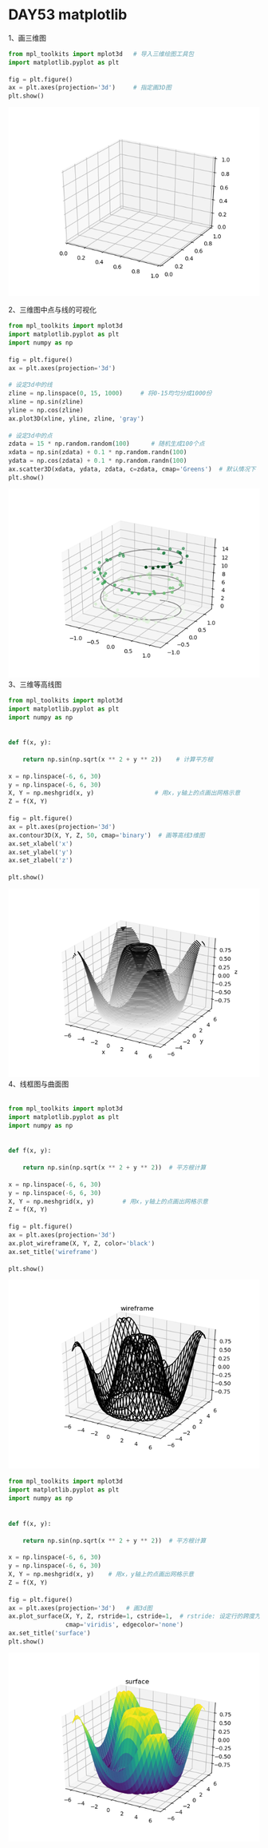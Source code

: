 # DAY53  matplotlib
1、画三维图
```python
from mpl_toolkits import mplot3d   # 导入三维绘图工具包
import matplotlib.pyplot as plt

fig = plt.figure()
ax = plt.axes(projection='3d')     # 指定画3D图
plt.show()
```
![tu1](https://github.com/gravitymxb/100Days_Of_ML_MXB/blob/master/53.1.png)

2、三维图中点与线的可视化
```python
from mpl_toolkits import mplot3d  
import matplotlib.pyplot as plt
import numpy as np

fig = plt.figure()
ax = plt.axes(projection='3d')  

# 设定3d中的线
zline = np.linspace(0, 15, 1000)     # 将0-15均匀分成1000份
xline = np.sin(zline)
yline = np.cos(zline)
ax.plot3D(xline, yline, zline, 'gray')        

# 设定3d中的点
zdata = 15 * np.random.random(100)      # 随机生成100个点
xdata = np.sin(zdata) + 0.1 * np.random.randn(100)  
ydata = np.cos(zdata) + 0.1 * np.random.randn(100)
ax.scatter3D(xdata, ydata, zdata, c=zdata, cmap='Greens')  # 默认情况下 散点图中点的透明度是不一的，使其有深度感
plt.show()
```
![tu2](https://github.com/gravitymxb/100Days_Of_ML_MXB/blob/master/53.2.png)
3、三维等高线图
```python
from mpl_toolkits import mplot3d 
import matplotlib.pyplot as plt
import numpy as np


def f(x, y):

    return np.sin(np.sqrt(x ** 2 + y ** 2))    # 计算平方根

x = np.linspace(-6, 6, 30)
y = np.linspace(-6, 6, 30)
X, Y = np.meshgrid(x, y)                 # 用x，y轴上的点画出网格示意
Z = f(X, Y)

fig = plt.figure()
ax = plt.axes(projection='3d')           
ax.contour3D(X, Y, Z, 50, cmap='binary')  # 画等高线3维图
ax.set_xlabel('x')         
ax.set_ylabel('y')
ax.set_zlabel('z')

plt.show()
```
![tu3](https://github.com/gravitymxb/100Days_Of_ML_MXB/blob/master/53.3.png)
4、线框图与曲面图
```python

from mpl_toolkits import mplot3d  
import matplotlib.pyplot as plt
import numpy as np


def f(x, y):

    return np.sin(np.sqrt(x ** 2 + y ** 2))  # 平方根计算

x = np.linspace(-6, 6, 30)
y = np.linspace(-6, 6, 30)
X, Y = np.meshgrid(x, y)        # 用x，y轴上的点画出网格示意
Z = f(X, Y)

fig = plt.figure()
ax = plt.axes(projection='3d')
ax.plot_wireframe(X, Y, Z, color='black')  
ax.set_title('wireframe')

plt.show()
```
![tu4](https://github.com/gravitymxb/100Days_Of_ML_MXB/blob/master/53.4.png)

```python
from mpl_toolkits import mplot3d 
import matplotlib.pyplot as plt
import numpy as np


def f(x, y):

    return np.sin(np.sqrt(x ** 2 + y ** 2))  # 平方根计算

x = np.linspace(-6, 6, 30)
y = np.linspace(-6, 6, 30)
X, Y = np.meshgrid(x, y)    # 用x，y轴上的点画出网格示意
Z = f(X, Y)

fig = plt.figure()
ax = plt.axes(projection='3d')   # 画3d图
ax.plot_surface(X, Y, Z, rstride=1, cstride=1,  # rstride: 设定行的跨度为1，cstride：设定列的跨度为1
                cmap='viridis', edgecolor='none')
ax.set_title('surface')
plt.show()

```
![tu5](https://github.com/gravitymxb/100Days_Of_ML_MXB/blob/master/53.5.png)
